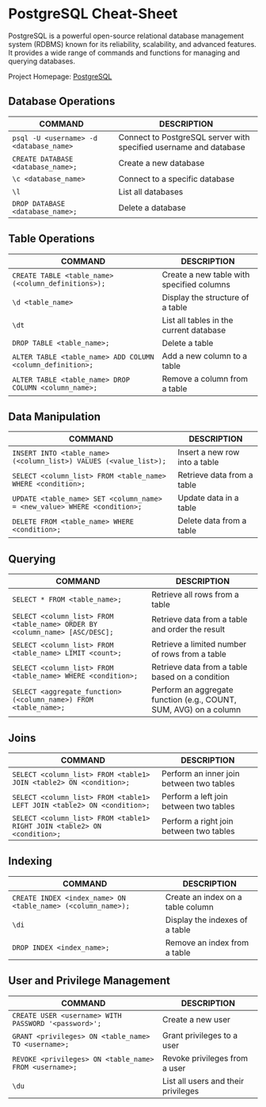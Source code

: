 # PostgreSQL Cheat-Sheet

PostgreSQL is a powerful open-source relational database management system (RDBMS) known for its reliability, scalability, and advanced features. It provides a wide range of commands and functions for managing and querying databases.

Project Homepage: [PostgreSQL](https://www.postgresql.org/)

## Database Operations

COMMAND | DESCRIPTION
---|---
`psql -U <username> -d <database_name>` | Connect to PostgreSQL server with specified username and database
`CREATE DATABASE <database_name>;` | Create a new database
`\c <database_name>` | Connect to a specific database
`\l` | List all databases
`DROP DATABASE <database_name>;` | Delete a database

## Table Operations

COMMAND | DESCRIPTION
---|---
`CREATE TABLE <table_name> (<column_definitions>);` | Create a new table with specified columns
`\d <table_name>` | Display the structure of a table
`\dt` | List all tables in the current database
`DROP TABLE <table_name>;` | Delete a table
`ALTER TABLE <table_name> ADD COLUMN <column_definition>;` | Add a new column to a table
`ALTER TABLE <table_name> DROP COLUMN <column_name>;` | Remove a column from a table

## Data Manipulation

COMMAND | DESCRIPTION
---|---
`INSERT INTO <table_name> (<column_list>) VALUES (<value_list>);` | Insert a new row into a table
`SELECT <column_list> FROM <table_name> WHERE <condition>;` | Retrieve data from a table
`UPDATE <table_name> SET <column_name> = <new_value> WHERE <condition>;` | Update data in a table
`DELETE FROM <table_name> WHERE <condition>;` | Delete data from a table

## Querying

COMMAND | DESCRIPTION
---|---
`SELECT * FROM <table_name>;` | Retrieve all rows from a table
`SELECT <column_list> FROM <table_name> ORDER BY <column_name> [ASC/DESC];` | Retrieve data from a table and order the result
`SELECT <column_list> FROM <table_name> LIMIT <count>;` | Retrieve a limited number of rows from a table
`SELECT <column_list> FROM <table_name> WHERE <condition>;` | Retrieve data from a table based on a condition
`SELECT <aggregate_function>(<column_name>) FROM <table_name>;` | Perform an aggregate function (e.g., COUNT, SUM, AVG) on a column

## Joins

COMMAND | DESCRIPTION
---|---
`SELECT <column_list> FROM <table1> JOIN <table2> ON <condition>;` | Perform an inner join between two tables
`SELECT <column_list> FROM <table1> LEFT JOIN <table2> ON <condition>;` | Perform a left join between two tables
`SELECT <column_list> FROM <table1> RIGHT JOIN <table2> ON <condition>;` | Perform a right join between two tables

## Indexing

COMMAND | DESCRIPTION
---|---
`CREATE INDEX <index_name> ON <table_name> (<column_name>);` | Create an index on a table column
`\di` | Display the indexes of a table
`DROP INDEX <index_name>;` | Remove an index from a table

## User and Privilege Management

COMMAND | DESCRIPTION
---|---
`CREATE USER <username> WITH PASSWORD '<password>';` | Create a new user
`GRANT <privileges> ON <table_name> TO <username>;` | Grant privileges to a user
`REVOKE <privileges> ON <table_name> FROM <username>;` | Revoke privileges from a user
`\du` | List all users and their privileges

